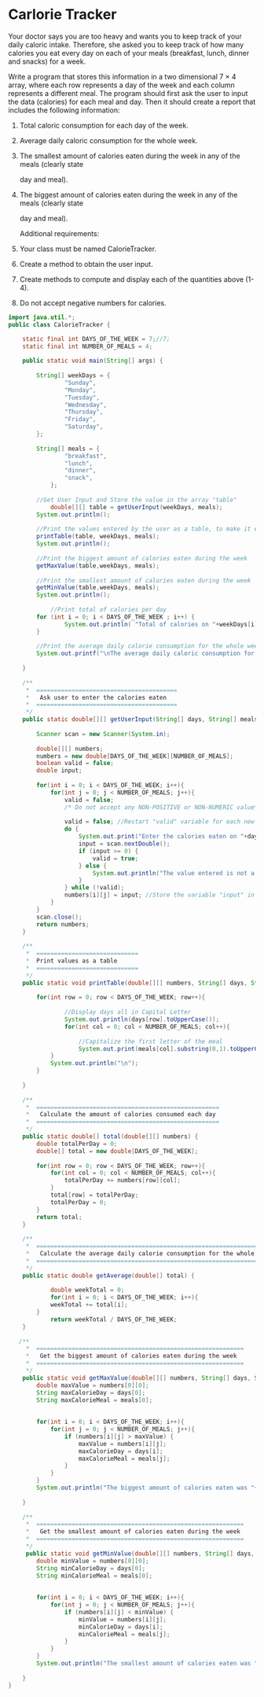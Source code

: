 # Carlorie Tracker

Your doctor says you are too heavy and wants you to keep track of your daily caloric intake. Therefore, she asked you to keep track of how many calories you eat every day on each of your meals \(breakfast, lunch, dinner and snacks\) for a week.

Write a program that stores this information in a two dimensional 7 × 4 array, where each row represents a day of the week and each column represents a different meal. The program should first ask the user to input the data \(calories\) for each meal and day. Then it should create a report that includes the following information:

1. Total caloric consumption for each day of the week.
2. Average daily caloric consumption for the whole week.
3. The smallest amount of calories eaten during the week in any of the meals \(clearly state

   day and meal\).

4. The biggest amount of calories eaten during the week in any of the meals \(clearly state

   day and meal\).

   Additional requirements:

5. Your class must be named CalorieTracker.
6. Create a method to obtain the user input.
7. Create methods to compute and display each of the quantities above \(1-4\).
8. Do not accept negative numbers for calories.


``` java
import java.util.*;
public class CalorieTracker {

    static final int DAYS_OF_THE_WEEK = 7;//7;
    static final int NUMBER_OF_MEALS = 4; 
    
    public static void main(String[] args) {
    
    	String[] weekDays = { 
        		"Sunday",
        		"Monday",
        		"Tuesday",
        		"Wednesday",
        		"Thursday",
        		"Friday",
        		"Saturday",
        };
    	
    	String[] meals = {
        		"breakfast",
        		"lunch",
        		"dinner",
        		"snack",
    		};
    	
        //Get User Input and Store the value in the array "table"
    		double[][] table = getUserInput(weekDays, meals);
        System.out.println();   
        
        //Print the values entered by the user as a table, to make it easier to read
        printTable(table, weekDays, meals);
        System.out.println();
        
        //Print the biggest amount of calories eaten during the week
        getMaxValue(table,weekDays, meals);
        
        //Print the smallest amount of calories eaten during the week
        getMinValue(table,weekDays, meals);
        System.out.println();
        
    		//Print total of calories per day
        for (int i = 0; i < DAYS_OF_THE_WEEK ; i++) {
    			System.out.println( "Total of calories on "+weekDays[i]+": "+total(table)[i] + " ");
        }
        
        //Print the average daily calorie consumption for the whole week.
        System.out.printf("\nThe average daily caloric consumption for the whole week: %.2f", getAverage(total(table))); //Using printf to display two decimals points 
         
    }
    
    /**
     *  ========================================
     *   Ask user to enter the calories eaten  
     *	========================================
     */
    public static double[][] getUserInput(String[] days, String[] meals) {
        
        Scanner scan = new Scanner(System.in);
        
        double[][] numbers;
        numbers = new double[DAYS_OF_THE_WEEK][NUMBER_OF_MEALS];
        boolean valid = false;
        double input;
        
        for(int i = 0; i < DAYS_OF_THE_WEEK; i++){
            for(int j = 0; j < NUMBER_OF_MEALS; j++){
            	valid = false;
            	/* Do not accept any NON-POSITIVE or NON-NUMERIC value*/
            	
            	valid = false; //Restart "valid" variable for each new user input
                do {
                	System.out.print("Enter the calories eaten on "+days[i]+ " at "+meals[j]+": ");
                    input = scan.nextDouble();
                    if (input >= 0) {
                        valid = true; 
                    } else {
                        System.out.println("The value entered is not a positive number.");
                    }
                } while (!valid);
                numbers[i][j] = input; //Store the variable "input" in the array
            }
        }
        scan.close();
        return numbers;
    }
    
    /**
     *  =============================
     *  Print values as a table
     *	=============================
     */
    public static void printTable(double[][] numbers, String[] days, String[] meals) {
        
        for(int row = 0; row < DAYS_OF_THE_WEEK; row++){
        		
        		//Display days all in Capital Letter
        		System.out.println(days[row].toUpperCase());
        		for(int col = 0; col < NUMBER_OF_MEALS; col++){
            		
        			//Capitalize the first letter of the meal 
            		System.out.print(meals[col].substring(0,1).toUpperCase()+meals[col].substring(1).toLowerCase()+": "+numbers[row][col]+"\t");
            }
            System.out.println("\n");
        }
        
    }
    
    /**
     *  ====================================================
     *   Calculate the amount of calories consumed each day
     *	====================================================
     */
    public static double[] total(double[][] numbers) {
        double totalPerDay = 0;
        double[] total = new double[DAYS_OF_THE_WEEK];
        
        for(int row = 0; row < DAYS_OF_THE_WEEK; row++){
            for(int col = 0; col < NUMBER_OF_MEALS; col++){
                totalPerDay += numbers[row][col];
            }
            total[row] = totalPerDay;
            totalPerDay = 0;
        }
        return total;
    }
    
    /**
     *  ========================================================================
     *   Calculate the average daily calorie consumption for the whole week.
     *	========================================================================
     */
    public static double getAverage(double[] total) {
        
    		double weekTotal = 0;
    		for(int i = 0; i < DAYS_OF_THE_WEEK; i++){
            weekTotal += total[i];
        }
    		return weekTotal / DAYS_OF_THE_WEEK;
    }
    
   /**
     *  ===========================================================
     *   Get the biggest amount of calories eaten during the week
     *	===========================================================
     */
    public static void getMaxValue(double[][] numbers, String[] days, String[] meals) {
        double maxValue = numbers[0][0];
        String maxCalorieDay = days[0];
        String maxCalorieMeal = meals[0];
        
        
        for(int i = 0; i < DAYS_OF_THE_WEEK; i++){
            for(int j = 0; j < NUMBER_OF_MEALS; j++){
                if (numbers[i][j] > maxValue) {
                    maxValue = numbers[i][j];
                    maxCalorieDay = days[i];
                    maxCalorieMeal = meals[j];
                }
            }
        }
        System.out.println("The biggest amount of calories eaten was "+maxValue+" on "+ maxCalorieDay+" at "+maxCalorieMeal);
        
    }
    
    /**
     *  ===========================================================
     *   Get the smallest amount of calories eaten during the week
     *	===========================================================
     */
     public static void getMinValue(double[][] numbers, String[] days, String[] meals) {
        double minValue = numbers[0][0];
        String minCalorieDay = days[0];
        String minCalorieMeal = meals[0];
        
        
        for(int i = 0; i < DAYS_OF_THE_WEEK; i++){
            for(int j = 0; j < NUMBER_OF_MEALS; j++){
                if (numbers[i][j] < minValue) {
                    minValue = numbers[i][j];
                    minCalorieDay = days[i];
                    minCalorieMeal = meals[j];
                }
            }
        }
        System.out.println("The smallest amount of calories eaten was "+minValue+" on "+ minCalorieDay+" at "+minCalorieMeal);
        
    }
}
```
